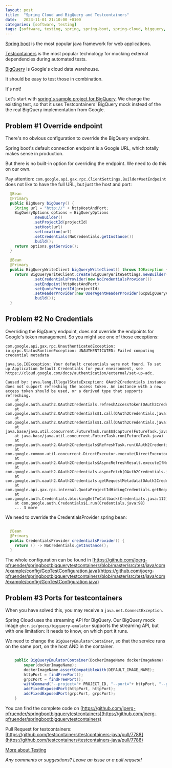 ```yaml
---
layout: post
title:  "Spring Cloud and BigQuery and Testcontainers"
date:   2023-11-01 21:10:00 +0100
categories: [software, testing]
tags: [software, testing, spring, spring-boot, spring-cloud, bigquery, testcontainers]
---
```


[Spring boot](https://spring.io/projects/spring-boot) is the most popular java framework for web applications.

[Testcontainers](https://java.testcontainers.org/) is the most popular technology for mocking external dependencies during automated tests.

[BigQuery](https://cloud.google.com/bigquery/) is Google's cloud data warehouse.

It should be easy to test those in combination.

It's not!

Let's start with [spring's sample project for BigQuery](https://github.com/GoogleCloudPlatform/spring-cloud-gcp/tree/main/spring-cloud-gcp-samples/spring-cloud-gcp-bigquery-sample). We change the existing test, so that it uses Testcontainers' BigQuery mock instead of the the real BigQuery implementation from Google.

## Problem #1 Override endpoint

There's no obvious configuration to override the BigQuery endpoint.

Spring boot's default connection endpoint is a Google URL, which totally makes sense in production.

But there is no built-in option for overriding the endpoint. We need to do this on our own. 

Pay attention: `com.google.api.gax.rpc.ClientSettings.Builder#setEndpoint` does not like to have the full URL, but just the host and port:

```java
  @Bean
  @Primary
  public BigQuery bigQuery() {
    String url = "http://" + httpHostAndPort;
    BigQueryOptions options = BigQueryOptions
            .newBuilder()
            .setProjectId(projectId)
            .setHost(url)
            .setLocation(url)
            .setCredentials(NoCredentials.getInstance())
            .build();
    return options.getService();
  }

  @Bean
  @Primary
  public BigQueryWriteClient bigQueryWriteClient() throws IOException {
    return BigQueryWriteClient.create(BigQueryWriteSettings.newBuilder()
            .setCredentialsProvider(new NoCredentialsProvider())
            .setEndpoint(httpHostAndPort)
            .setQuotaProjectId(projectId)
            .setHeaderProvider(new UserAgentHeaderProvider(GcpBigQueryAutoConfiguration.class))
            .build());
  }
```

## Problem #2 No Credentials

Overriding the BigQuery endpoint, does not override the endpoints for Google's token management. So you might see one of those exceptions:
```
com.google.api.gax.rpc.UnauthenticatedException: io.grpc.StatusRuntimeException: UNAUTHENTICATED: Failed computing credential metadata

java.io.IOException: Your default credentials were not found. To set up Application Default Credentials for your environment, see https://cloud.google.com/docs/authentication/external/set-up-adc.

Caused by: java.lang.IllegalStateException: OAuth2Credentials instance does not support refreshing the access token. An instance with a new access token should be used, or a derived type that supports refreshing.
    at com.google.auth.oauth2.OAuth2Credentials.refreshAccessToken(OAuth2Credentials.java:366)
    at com.google.auth.oauth2.OAuth2Credentials$1.call(OAuth2Credentials.java:269)
    at com.google.auth.oauth2.OAuth2Credentials$1.call(OAuth2Credentials.java:266)
    at java.base/java.util.concurrent.FutureTask.run$$$capture(FutureTask.java:264)
    at java.base/java.util.concurrent.FutureTask.run(FutureTask.java)
    at com.google.auth.oauth2.OAuth2Credentials$RefreshTask.run(OAuth2Credentials.java:633)
    at com.google.common.util.concurrent.DirectExecutor.execute(DirectExecutor.java:31)
    at com.google.auth.oauth2.OAuth2Credentials$AsyncRefreshResult.executeIfNew(OAuth2Credentials.java:581)
    at com.google.auth.oauth2.OAuth2Credentials.asyncFetch(OAuth2Credentials.java:232)
    at com.google.auth.oauth2.OAuth2Credentials.getRequestMetadata(OAuth2Credentials.java:182)
    at com.google.api.gax.rpc.internal.QuotaProjectIdHidingCredentials.getRequestMetadata(QuotaProjectIdHidingCredentials.java:64)
    at com.google.auth.Credentials.blockingGetToCallback(Credentials.java:112)
    at com.google.auth.Credentials$1.run(Credentials.java:98)
    ... 3 more
```
We need to override the CredentialsProvider spring bean:

```java

  @Bean
  @Primary
  public CredentialsProvider credentialsProvider() {
    return () -> NoCredentials.getInstance();
  }

```

The whole configuration can be found in [https://github.com/joerg-pfruender/springbootbigquerytestcontainers/blob/master/src/test/java/com/example/config/GcpTestConfiguration.java](https://github.com/joerg-pfruender/springbootbigquerytestcontainers/blob/master/src/test/java/com/example/config/GcpTestConfiguration.java)


## Problem #3 Ports for testcontainers

When you have solved this, you may receive a `java.net.ConnectException`.

Spring Cloud uses the streaming API for BigQuery. Our BigQuery mock image `ghcr.io/goccy/bigquery-emulator` supports the streaming API, but with one limitation: It needs to know, on which port it runs.

We need to change the `BigQueryEmulatorContainer`, so that the service runs on the same port, on the host AND in the container.

```java

    public BigQueryEmulatorContainer(DockerImageName dockerImageName) {
        super(dockerImageName);
        dockerImageName.assertCompatibleWith(DEFAULT_IMAGE_NAME);
        httpPort = findFreePort();
        grpcPort = findFreePort();
        withCommand("--project="+ PROJECT_ID, "--port="+ httpPort, "--grpc-port="+ grpcPort);
        addFixedExposedPort(httpPort, httpPort);
        addFixedExposedPort(grpcPort, grpcPort);
    }

```

You can find the complete code on 
[https://github.com/joerg-pfruender/springbootbigquerytestcontainers](https://github.com/joerg-pfruender/springbootbigquerytestcontainers)

Pull Request for testcontainers: 
[https://github.com/testcontainers/testcontainers-java/pull/7788](https://github.com/testcontainers/testcontainers-java/pull/7788)

[More about Testing](/collections/testautomation.html)

*Any comments or suggestions? Leave an issue or a pull request!*